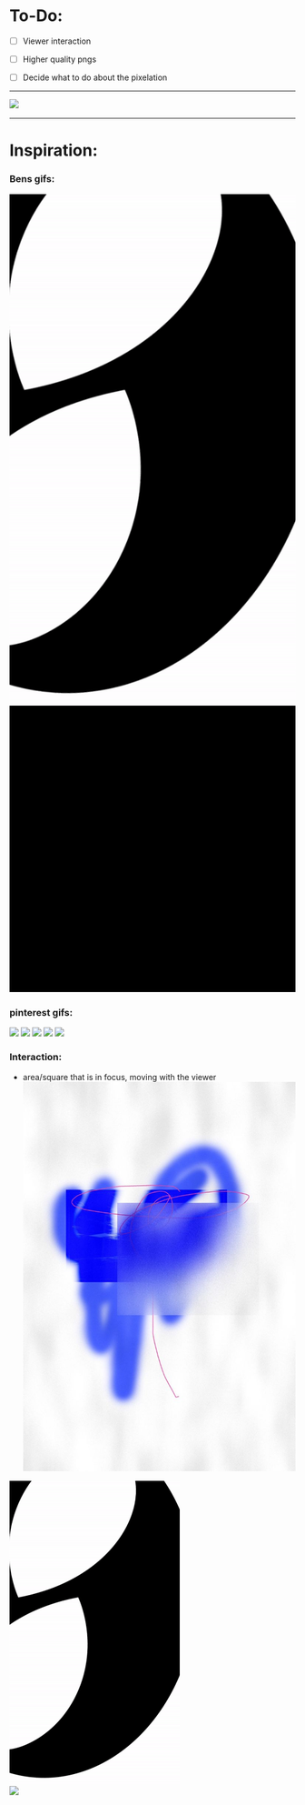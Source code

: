 # To-Do:

- [ ] Viewer interaction
- [ ] Higher quality pngs
- [ ] Decide what to do about the pixelation


___
![](/inspiration_gifs/showcase3.gif)

___
# Inspiration:

### Bens gifs:
![](/inspiration_gifs/ConceptAnimation.gif)
![](/inspiration_gifs/test%20animation.gif)

### pinterest gifs:
![](https://i.pinimg.com/originals/41/b8/ec/41b8ec07e965c13ab0b5735abbdf883e.gif)
![](https://i.pinimg.com/originals/68/56/8e/68568e8eaf361bbe06b39270f266cb4c.gif)
![](https://i.pinimg.com/originals/4e/b2/a8/4eb2a8f85aeb7e71155c86e85ce5a6df.gif)
![](https://i.pinimg.com/originals/70/57/fa/7057faca31205869802f5b3fe492f838.gif)
![](https://i.pinimg.com/originals/38/07/50/380750b95482946ee1ec1ac882e2a320.gif)

### Interaction:
- area/square that is in focus, moving with the viewer 
![](/inspiration_gifs/Mars%20Maiers.jpeg)


<img src="/inspiration_gifs/ConceptAnimation.gif" width="300" style="display: inline-block; margin-right: 10px;">
<img src="/inspiration_gifs/showcase3.gif" width="300" style="display: inline-block;">